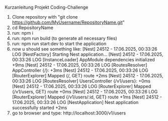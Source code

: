 Kurzanleitung Projekt Coding-Challenge

1. Clone repository with "git clone https://github.com/MyUsername/RepositoryName.git"
2. cd RepositoryName
3. run: npm i
4. run: npm run build (to generate all necessary files)
5. run: npm run start:dev to start the application
6. now u should see something like: 
  [Nest] 24512  - 17.06.2025, 00:33:26     LOG [NestFactory] Starting Nest application...
  [Nest] 24512  - 17.06.2025, 00:33:26     LOG [InstanceLoader] AppModule dependencies initialized +9ms
  [Nest] 24512  - 17.06.2025, 00:33:26     LOG [RoutesResolver] AppController {/}: +3ms
  [Nest] 24512  - 17.06.2025, 00:33:26     LOG [RouterExplorer] Mapped {/, GET} route +2ms
  [Nest] 24512  - 17.06.2025, 00:33:26     LOG [RoutesResolver] UsersController {/v1/users}: +0ms
  [Nest] 24512  - 17.06.2025, 00:33:26     LOG [RouterExplorer] Mapped {/v1/users, GET} route +0ms
  [Nest] 24512  - 17.06.2025, 00:33:26     LOG [RouterExplorer] Mapped {/v1/users/:id, GET} route +1ms
  [Nest] 24512  - 17.06.2025, 00:33:26     LOG [NestApplication] Nest application successfully started +2ms
7. go to browser and type: http://localhost:3000/v1/users
